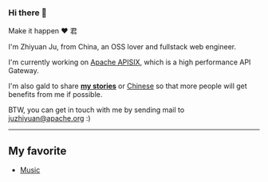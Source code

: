 ### Hi there 👋

Make it happen ❤️ 君

I'm Zhiyuan Ju, from China, an OSS lover and fullstack web engineer.

I'm currently working on [Apache APISIX](https://github.com/apache/incubator-apisix), which is a high performance API Gateway.

I'm also gald to share [**my stories**](http://juzhiyuan.me/) or [Chinese](https://juzhiyuan.life) so that more people will get benefits from me if possible.

BTW, you can get in touch with me by sending mail to [juzhiyuan@apache.org](mailto:juzhiyuan@apache.org) :)

---

## My favorite

- [Music](https://y.qq.com/n/yqq/playlist/1477849843.html)
